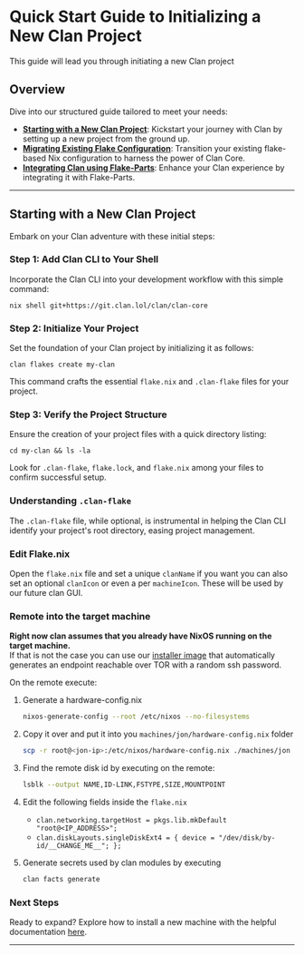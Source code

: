 # **Quick Start Guide to Initializing a New Clan Project**

This guide will lead you through initiating a new Clan project

## **Overview**

Dive into our structured guide tailored to meet your needs:

- [**Starting with a New Clan Project**](#starting-with-a-new-clan-project): Kickstart your journey with Clan by setting up a new project from the ground up.
- [**Migrating Existing Flake Configuration**](migrate.md#migrating-existing-nixos-configuration-flake): Transition your existing flake-based Nix configuration to harness the power of Clan Core.
- [**Integrating Clan using Flake-Parts**](./migrate.md#integrating-clan-with-flakes-using-flake-parts): Enhance your Clan experience by integrating it with Flake-Parts.

---

## **Starting with a New Clan Project**

Embark on your Clan adventure with these initial steps:

### **Step 1: Add Clan CLI to Your Shell**
Incorporate the Clan CLI into your development workflow with this simple command:
```shell
nix shell git+https://git.clan.lol/clan/clan-core
```

### **Step 2: Initialize Your Project**
Set the foundation of your Clan project by initializing it as follows:
```shell
clan flakes create my-clan
```
This command crafts the essential `flake.nix` and `.clan-flake` files for your project.

### **Step 3: Verify the Project Structure**
Ensure the creation of your project files with a quick directory listing:
```shell
cd my-clan && ls -la
```
Look for `.clan-flake`, `flake.lock`, and `flake.nix` among your files to confirm successful setup.

### **Understanding `.clan-flake`**
The `.clan-flake` file, while optional, is instrumental in helping the Clan CLI identify your project's root directory, easing project management.

### Edit Flake.nix
Open the `flake.nix` file and set a unique `clanName` if you want you can also set an optional `clanIcon` or even a per `machineIcon`. These will be used by our future clan GUI.

### Remote into the target machine
**Right now clan assumes that you already have NixOS running on the target machine.**  
If that is not the case you can use our [installer image](./install-iso.md) that automatically generates an endpoint reachable over TOR with a random ssh password.

On the remote execute:
1. Generate a hardware-config.nix 
    ```bash
    nixos-generate-config --root /etc/nixos --no-filesystems
    ```
2. Copy it over and put it into you `machines/jon/hardware-config.nix` folder
    ```bash
    scp -r root@<jon-ip>:/etc/nixos/hardware-config.nix ./machines/jon
    ```
3. Find the remote disk id by executing on the remote:
    ```bash
    lsblk --output NAME,ID-LINK,FSTYPE,SIZE,MOUNTPOINT
    ```
4. Edit the following fields inside the `flake.nix`
    - `clan.networking.targetHost = pkgs.lib.mkDefault "root@<IP_ADDRESS>";`
    - `clan.diskLayouts.singleDiskExt4 = {
                  device = "/dev/disk/by-id/__CHANGE_ME__";
                };`

5. Generate secrets used by clan modules by executing
    ```bash
    clan facts generate
    ```

### **Next Steps**
Ready to expand? Explore how to install a new machine with the helpful documentation [here](./machines.md).

---
